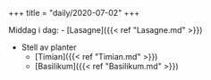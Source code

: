+++
title = "daily/2020-07-02"
+++

Middag i dag:
    - [Lasagne]({{< ref "Lasagne.md" >}})
- Stell av planter
    - [Timian]({{< ref "Timian.md" >}})
    - [Basilikum]({{< ref "Basilikum.md" >}})
